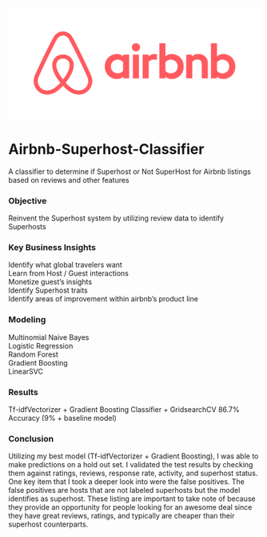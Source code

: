 ![Airbnb](images/airbnblogo.png)


# Airbnb-Superhost-Classifier
A classifier to determine if Superhost or Not SuperHost for Airbnb listings based on reviews and other features


### Objective

Reinvent the Superhost system by utilizing review data to identify Superhosts


### Key Business Insights
 
Identify what global travelers want  
Learn from Host / Guest interactions  
Monetize guest’s insights  
Identify Superhost traits  
Identify areas of improvement within airbnb’s product line  


### Modeling

Multinomial Naive Bayes  
Logistic Regression  
Random Forest  
Gradient Boosting  
LinearSVC  


### Results

Tf-idfVectorizer + Gradient Boosting Classifier + GridsearchCV 
86.7% Accuracy (9% + baseline model)



### Conclusion

Utilizing my best model (Tf-idfVectorizer + Gradient Boosting), I was able to make predictions on a hold out set. I validated the test results by checking them against ratings, reviews, response rate, activity, and superhost status. One key item that I took a deeper look into were the false positives. The false positives are hosts that are not labeled superhosts but the model identifies as superhost. These listing are important to take note of because they provide an opportunity for people looking for an awesome deal since they have great reviews, ratings, and typically are cheaper than their superhost counterparts. 

